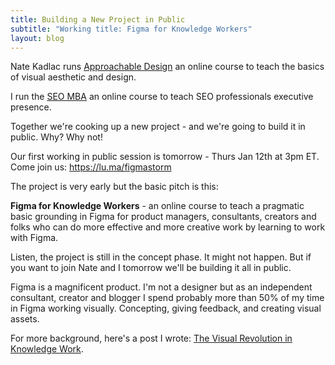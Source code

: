 ```yaml
---
title: Building a New Project in Public
subtitle: "Working title: Figma for Knowledge Workers"
layout: blog
---
```


Nate Kadlac runs [Approachable Design](https://www.approachabledesign.co/) an online course to teach the basics of visual aesthetic and design.

I run the [SEO MBA](https://seomba.com/) an online course to teach SEO professionals executive presence.

Together we're cooking up a new project - and we're going to build it in public. Why? Why not!

Our first working in public session is tomorrow - Thurs Jan 12th at 3pm ET. Come join us: <https://lu.ma/figmastorm>

The project is very early but the basic pitch is this:

**Figma for Knowledge Workers** - an online course to teach a pragmatic basic grounding in Figma for product managers, consultants, creators and folks who can do more effective and more creative work by learning to work with Figma.

Listen, the project is still in the concept phase. It might not happen. But if you want to join Nate and I tomorrow we'll be building it all in public.

Figma is a magnificent product. I'm not a designer but as an independent consultant, creator and blogger I spend probably more than 50% of my time in Figma working visually. Concepting, giving feedback, and creating visual assets.

For more background, here's a post I wrote: [The Visual Revolution in Knowledge Work](https://newsletter.seomba.com/p/the-visual-revolution-in-knowledge).